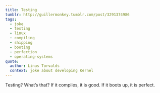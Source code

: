 ```yaml
---
title: Testing
tumblr: http://guillermonkey.tumblr.com/post/3291374986
tags:
  - joke
  - testing
  - linux
  - compiling
  - shipping
  - booting
  - perfection
  - operating-systems
quote:
  author: Linus Torvalds
  context: joke about developing Kernel
---
```


Testing? What’s that? If it compiles, it is good. If it boots up, it is perfect.
